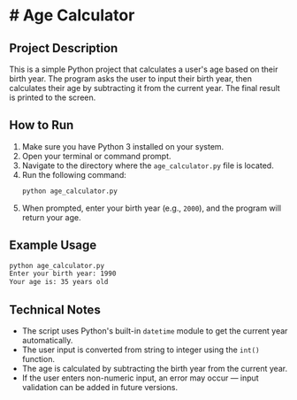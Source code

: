 # # Age Calculator

## Project Description
This is a simple Python project that calculates a user's age based on their birth year. The program asks the user to input their birth year, then calculates their age by subtracting it from the current year. The final result is printed to the screen.

## How to Run
1. Make sure you have Python 3 installed on your system.  
2. Open your terminal or command prompt.  
3. Navigate to the directory where the `age_calculator.py` file is located.  
4. Run the following command:
   ```bash
   python age_calculator.py
   ```
5. When prompted, enter your birth year (e.g., `2000`), and the program will return your age.

## Example Usage
```bash
python age_calculator.py
Enter your birth year: 1990
Your age is: 35 years old
```

## Technical Notes
- The script uses Python's built-in `datetime` module to get the current year automatically.
- The user input is converted from string to integer using the `int()` function.
- The age is calculated by subtracting the birth year from the current year.
- If the user enters non-numeric input, an error may occur — input validation can be added in future versions.

